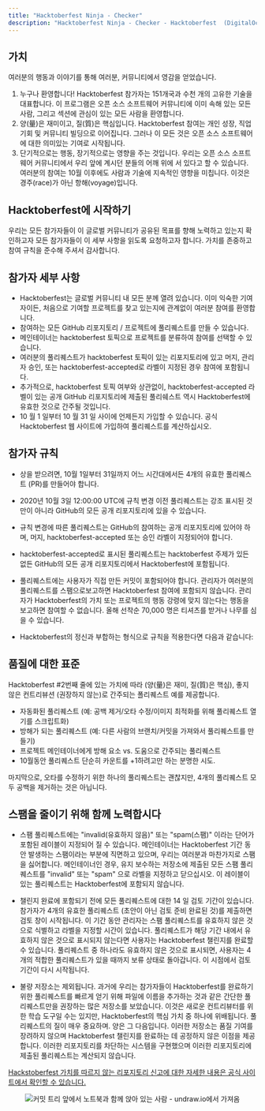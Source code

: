 ```yaml
---
title: "Hacktoberfest Ninja - Checker"
description: "Hacktoberfest Ninja - Checker - Hacktoberfest  (DigitalOcean 진행)"
---
```


## 가치

여러분의 행동과 이야기를 통해 여러분, 커뮤니티에서 영감을 얻었습니다.

  1. 누구나 환영합니다! Hacktoberfest 참가자는 151개국과 수천 개의 고유한 기술을 대표합니다. 이 프로그램은 오픈 소스 소프트웨어 커뮤니티에 이미 속해 있는 모든 사람, 그리고 섹션에 관심이 있는 모든 사람을 환영합니다.
  2. 양(量)은 재미이고, 질(質)은 핵심입니다. Hacktoberfest 참여는 개인 성장, 직업 기회 및 커뮤니티 빌딩으로 이어집니다. 그러나 이 모든 것은 오픈 소스 소프트웨어에 대한 의미있는 기여로 시작됩니다.
  3. 단기적으로는 행동, 장기적으로는 영향을 주는 것입니다. 우리는 오픈 소스 소프트웨어 커뮤니티에서 우리 앞에 계시던 분들의 어깨 위에 서 있다고 할 수 있습니다. 여러분의 참여는 10월 이후에도 사람과 기술에 지속적인 영향을 미칩니다. 이것은 경주(race)가 아닌 항해(voyage)입니다.

## Hacktoberfest에 시작하기

우리는 모든 참가자들이 이 글로벌 커뮤니티가 공유된 목표를 향해 노력하고 있는지 확인하고자 모든 참가자들이 이 세부 사항을 읽도록 요청하고자 합니다. 가치를 존중하고 참여 규칙을 준수해 주셔서 감사합니다.

## 참가자 세부 사항

- Hacktoberfest는 글로벌 커뮤니티 내 모든 분께 열려 있습니다. 이미 익숙한 기여자이든, 처음으로 기여할 프로젝트를 찾고 있는지에 관계없이 여러분 참여를 환영합니다.
- 참여하는 모든 GitHub 리포지토리 / 프로젝트에 풀리퀘스트를 만들 수 있습니다.
- 메인테이너는 hacktoberfest 토픽으로 프로젝트를 분류하여 참여를 선택할 수 있습니다.
- 여러분의 풀리퀘스트가 hacktoberfest 토픽이 있는 리포지토리에 있고 머지, 관리자 승인, 또는 hacktoberfest-accepted로 라벨이 지정된 경우 참여에 포함됩니다.
- 추가적으로, hacktoberfest 토픽 여부와 상관없이, hacktoberfest-accepted 라벨이 있는 공개 GitHub 리포지토리에 제출된 풀리쉐스트 역시 Hacktoberfest에 유효한 것으로 간주될 것입니다.
- 10 월 1 일부터 10 월 31 일 사이에 언제든지 가입할 수 있습니다. 공식 Hacktoberfest 웹 사이트에 가입하여 풀리퀘스트를 계산하십시오.

## 참가자 규칙

- 상을 받으려면, 10월 1일부터 31일까지 어느 시간대에서든 4개의 유효한 풀리퀘스트 (PR)를 만들어야 합니다.

- 2020년 10월 3일 12:00:00 UTC에 규칙 변경 이전 풀리퀘스트는 강조 표시된 것만이 아니라 GitHub의 모든 공개 리포지토리에 있을 수 있습니다.

- 규칙 변경에 따른 풀리퀘스트는 GitHub의 참여하는 공개 리포지토리에 있어야 하며, 머지, hacktoberfest-accepted 또는 승인 라벨이 지정되어야 합니다.

- hacktoberfest-accepted로 표시된 풀리퀘스트는 hacktoberfest 주제가 있든 없든 GitHub의 모든 공개 리포지토리에서 Hacktoberfest에 포함됩니다.

- 풀리퀘스트에는 사용자가 직접 만든 커밋이 포함되어야 합니다. 관리자가 여러분의 풀리퀘스트를 스팸으로보고하면 Hacktoberfest 참여에 포함되지 않습니다. 관리자가 Hacktoberfest의 가치 또는 프로젝트의 행동 강령에 맞지 않는다는 행동을 보고하면 참여할 수 없습니다. 올해 선착순 70,000 명은 티셔츠를 받거나 나무를 심을 수 있습니다.

- Hacktoberfest의 정신과 부합하는 형식으로 규칙을 적용한다면 다음과 같습니다:

## 품질에 대한 표준

Hacktoberfest #2번째 줄에 있는 가치에 따라 (양(量)은 재미, 질(質)은 핵심), 좋지 않은 컨트리뷰션 (권장하지 않는)로 간주되는 폴리퀘스트 예를 제공합니다.

- 자동화된 풀리퀘스트 (예: 공백 제거/오타 수정/이미지 최적화를 위해 풀리퀘스트 열기를 스크립트화)
- 방해가 되는 풀리퀘스트 (예: 다른 사람의 브랜치/커밋을 가져와서 풀리퀘스트를 만들기)
- 프로젝트 메인테이너에게 방해 요소 vs. 도움으로 간주되는 풀리퀘스트
- 10월동안 풀리퀘스트 단순히 카운트를 +1하려고만 하는 분명한 시도.

마지막으로, 오타를 수정하기 위한 하나의 풀리퀘스트는 괜찮지만, 4개의 풀리퀘스트 모두 공백을 제거하는 것은 아닙니다.

## 스팸을 줄이기 위해 함께 노력합시다

- 스팸 풀리퀘스트에는 "invalid(유효하지 않음)" 또는 "spam(스팸)" 이라는 단어가 포함된 레이블이 지정되어 질 수 있습니다. 메인테이너는 Hacktoberfest 기간 동안 발생하는 스팸이라는 부분에 직면하고 있으며, 우리는 여러분과 마찬가지로 스팸을 싫어합니다. 메인테이너인 경우, 유지 보수하는 저장소에 제출된 모든 스팸 풀리퀘스트를 "invalid" 또는 "spam" 으로 라벨을 지정하고 닫으십시오. 이 레이블이 있는 풀리퀘스트는 Hacktoberfest에 포함되지 않습니다.

- 챌린지 완료에 포함되기 전에 모든 풀리퀘스트에 대한 14 일 검토 기간이 있습니다. 참가자가 4개의 유효한 풀리퀘스트 (초안이 아닌 검토 준비 완료된 것)를 제출하면 검토 창이 시작됩니다. 이 기간 동안 관리자는 스팸 풀리퀘스트를 유효하지 않은 것으로 식별하고 라벨을 지정할 시간이 있습니다. 풀리퀘스트가 해당 기간 내에서 유효하지 않은 것으로 표시되지 않는다면 사용자는 Hacktoberfest 챌린지를 완료할 수 있습니다. 풀리퀘스트 중 하나라도 유효하지 않은 것으로 표시되면, 사용자는 4 개의 적합한 풀리퀘스트가 있을 때까지 보류 상태로 돌아갑니다. 이 시점에서 검토 기간이 다시 시작됩니다.

- 불량 저장소는 제외됩니다. 과거에 우리는 참가자들이 Hacktoberfest를 완료하기 위한 풀리퀘스트를 빠르게 얻기 위해 파일에 이름을 추가하는 것과 같은 간단한 풀리퀘스트만을 권장하는 많은 저장소를 보았습니다. 이것은 새로운 컨트리뷰터를 위한 학습 도구일 수는 있지만, Hacktoberfest의 핵심 가치 중 하나에 위배됩니다. 풀리퀘스트의 질이 매우 중요하며. 양은 그 다음입니다. 이러한 저장소는 품질 기여를 장려하지 않으며 Hacktoberfest 챌린지를 완료하는 데 공정하지 않은 이점을 제공합니다. 이러한 리포지토리를 차단하는 시스템을 구현했으며 이러한 리포지토리에 제출된 풀리퀘스트는 계산되지 않습니다.

[Hackstoberfest 가치를 따르지 않는 리포지토리 신고에 대한 자세한 내용은 공식 사이트에서 확인할 수 있습니다.](https://hacktoberfest.digitalocean.com/details#spam)

<center>
  <img class="Splash-Image" alt="커밋 트리 앞에서 노트북과 함께 앉아 있는 사람 - undraw.io에서 가져옴" />
</center>
